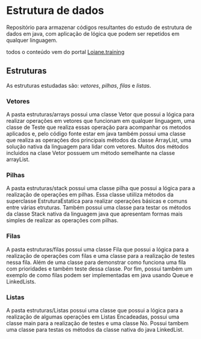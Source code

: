 # Estrutura de dados
Repositório para armazenar códigos resultantes do estudo de estrutura de dados em java, com aplicação de lógica que podem ser repetidos em qualquer linguagem.

todos o conteúdo vem do portal [Loiane.training](https://loiane.training/curso/estrutura-de-dados)

## Estruturas
As estruturas estudadas são: _vetores_, _pilhas_, _filas_ e _listas_.

### Vetores
A pasta estruturas/arrays possui uma classe Vetor que possui a lógica para realizar operações em vetores que funcionam em qualquer linguagem, uma classe de Teste que realiza essas operação para acompanhar os metodos aplicados e, pelo código fonte estar em java também possui uma classe que realiza as operações dos principais métodos da classe ArrayList, uma solução nativa da linguagem para lidar com vetores. Muitos dos métodos incluidos na clase Vetor possuem um método semelhante na classe arrayList.

### Pilhas
A pasta estruturas/stack possui uma classe pilha que possui a lógica para a realização de operações em pilhas. Essa classe utiiliza métodos da superclasse EstruturaEstatica para realizar operações básicas e comuns entre várias etruturas. Também possui uma classe para testar os métodos da classe Stack nativa da linguagem java que apresentam formas mais simples de realizar as operações com pilhas.

### Filas
A pasta estruturas/filas possui uma classe Fila que possui a lógica para a realização de operações com filas e uma classe para a realização de testes nessa fila. Além de uma classe para demonstrar como funciona uma fila com prioridades e também teste dessa classe. 
Por fim, possui também um exemplo de como filas podem ser implementadas em java usando Queue e LinkedLists.

### Listas
A pasta estruturas/Listas possui uma classe que possui a lógica para a realização de algumas operações em Listas Encadeadas, possui uma classe main para a realização de testes e uma classe No.
Possui tambem uma classe para testas os métodos da classe nativa do java LinkedList.
